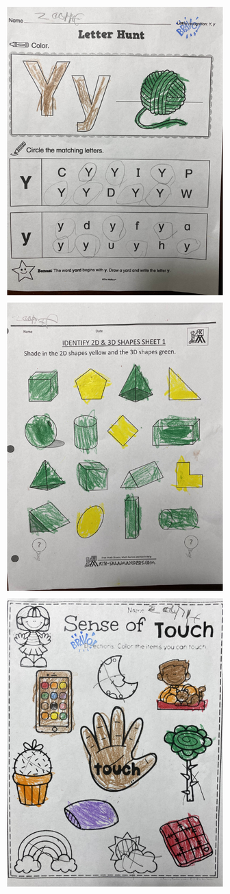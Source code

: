 
![10-12-2023](10-12-2023/IMG_2332.jpeg)

![10-12-2023](10-12-2023/IMG_2333.jpeg)

![10-12-2023](10-12-2023/IMG_2334_edited.jpeg)
